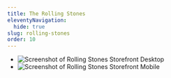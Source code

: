 ```yaml
---
title: The Rolling Stones
eleventyNavigation:
  hide: true
slug: rolling-stones
order: 10
---
```


* ![Screenshot of Rolling Stones Storefront Desktop](/static/img/store-stones-desktop.png)
* ![Screenshot of Rolling Stones Storefront Mobile](/static/img/store-stones-mobile.png)
